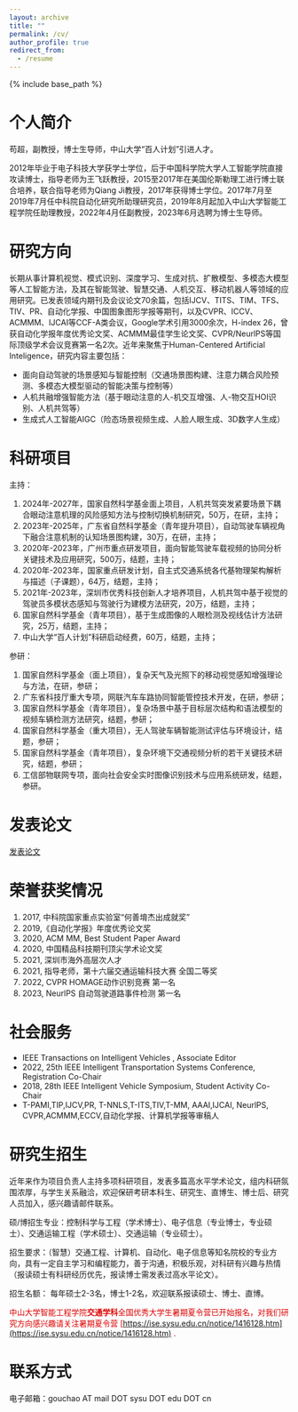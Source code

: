 ```yaml
---
layout: archive
title: ""
permalink: /cv/
author_profile: true
redirect_from:
  - /resume
---
```


{% include base_path %}

个人简介
======
苟超，副教授，博士生导师，中山大学“百人计划”引进人才。

2012年毕业于电子科技大学获学士学位，后于中国科学院大学人工智能学院直接攻读博士，指导老师为王飞跃教授，2015至2017年在美国伦斯勒理工进行博士联合培养，联合指导老师为Qiang Ji教授，2017年获得博士学位。2017年7月至2019年7月任中科院自动化研究所助理研究员，2019年8月起加入中山大学智能工程学院任助理教授，2022年4月任副教授，2023年6月选聘为博士生导师。

研究方向
======
长期从事计算机视觉、模式识别、深度学习、生成对抗、扩散模型、多模态大模型等人工智能方法，及其在智能驾驶、智慧交通、人机交互、移动机器人等领域的应用研究。已发表领域内期刊及会议论文70余篇，包括IJCV、TITS、TIM、TFS、TIV、PR、自动化学报、中国图象图形学报等期刊，以及CVPR、ICCV、ACMMM、IJCAI等CCF-A类会议，Google学术引用3000余次，H-index 26，曾获自动化学报年度优秀论文奖、ACMMM最佳学生论文奖、CVPR/NeurlPS等国际顶级学术会议竞赛第一名2次。近年来聚焦于Human-Centered Artificial Inteligence，研究内容主要包括：

* 面向自动驾驶的场景感知与智能控制（交通场景图构建、注意力耦合风险预测、多模态大模型驱动的智能决策与控制等）
* 人机共融增强智能方法（基于眼动注意的人-机交互增强、人-物交互HOI识别、人机共驾等）
* 生成式人工智能AIGC（险态场景视频生成、人脸人眼生成、3D数字人生成）

科研项目
======
主持：
1.	2024年-2027年，国家自然科学基金面上项目，人机共驾突发紧要场景下耦合眼动注意机理的风险感知方法与控制切换机制研究，50万，在研，主持；
2.	2023年-2025年，广东省自然科学基金（青年提升项目），自动驾驶车辆视角下融合注意机制的认知场景图构建，30万，在研，主持；
3.	2020年-2023年，广州市重点研发项目，面向智能驾驶车载视频的协同分析关键技术及应用研究，500万，结题，主持；
4.	2020年-2023年，国家重点研发计划，自主式交通系统各代基物理架构解析与描述（子课题），64万，结题，主持；
5.	2021年-2023年，深圳市优秀科技创新人才培养项目，人机共驾中基于视觉的驾驶员多模状态感知与驾驶行为建模方法研究，20万，结题，主持；
6.	国家自然科学基金（青年项目），基于生成图像的人眼检测及视线估计方法研究，25万，结题，主持；
7.  中山大学“百人计划”科研启动经费，60万，结题，主持；

参研：
1.	国家自然科学基金（面上项目），复杂天气及光照下的移动视觉感知增强理论与方法，在研，参研；
2.  广东省科技厅重大专项，网联汽车车路协同智能管控技术开发，在研，参研；
3.	国家自然科学基金（青年项目），复杂场景中基于目标层次结构和语法模型的视频车辆检测方法研究，结题，参研；
4.	国家自然科学基金（重大项目），无人驾驶车辆智能测试评估与环境设计，结题，参研；
5.	国家自然科学基金（青年项目），复杂环境下交通视频分析的若干关键技术研究，结题，参研；
6.	工信部物联网专项，面向社会安全实时图像识别技术与应用系统研发，结题，参研。 


发表论文
======
[发表论文](https://scholar.google.com/citations?user=_0ad79AAAAAJ&hl=en)   
  
荣誉获奖情况
======

1.	2017, 中科院国家重点实验室“何善堉杰出成就奖” 
2.	2019,《自动化学报》年度优秀论文奖
3.	2020, ACM MM, Best Student Paper Award
4.	2020, 中国精品科技期刊顶尖学术论文奖
5.	2021, 深圳市海外高层次人才
6.	2021, 指导老师，第十六届交通运输科技大赛 全国二等奖
7.	2022, CVPR HOMAGE动作识别竞赛 第一名
8.	2023, NeurlPS 自动驾驶道路事件检测 第一名


社会服务
======
* IEEE Transactions on Intelligent Vehicles , Associate Editor
* 2022, 25th IEEE Intelligent Transportation Systems Conference, Registration Co-Chair
* 2018, 28th  IEEE Intelligent Vehicle Symposium, Student Activity Co-Chair
* T-PAMI,TIP,IJCV,PR, T-NNLS,T-ITS,TIV,T-MM, AAAI,IJCAI, NeurlPS, CVPR,ACMMM,ECCV,自动化学报、计算机学报等审稿人

研究生招生
======
近年来作为项目负责人主持多项科研项目，发表多篇高水平学术论文，组内科研氛围浓厚，与学生关系融洽，欢迎保研考研本科生、研究生、直博生、博士后、研究人员加入，感兴趣请邮件联系。

硕/博招生专业：控制科学与工程（学术博士）、电子信息（专业博士，专业硕士）、交通运输工程（学术硕士）、交通运输（专业硕士）。

招生要求：（智慧）交通工程、计算机、自动化、电子信息等知名院校的专业方向，具有一定自主学习和编程能力，善于沟通，积极乐观，对科研有兴趣与热情（报读硕士有科研经历优先，报读博士需发表过高水平论文）。

招生名额： 每年硕士2-3名，博士1-2名，欢迎联系报读硕士、博士、直博。


<font color="#dd0000">中山大学智能工程学院**交通学科**全国优秀大学生暑期夏令营已开始报名，对我们研究方向感兴趣请关注暑期夏令营 [https://ise.sysu.edu.cn/notice/1416128.htm](https://ise.sysu.edu.cn/notice/1416128.htm) .</font>


联系方式
======
电子邮箱：gouchao AT mail DOT sysu DOT edu DOT cn

